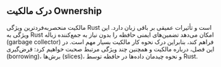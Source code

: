 ## درک مالکیت **Ownership**  

مالکیت منحصربه‌فردترین ویژگی Rust است و تأثیرات عمیقی بر باقی زبان دارد. این ویژگی به Rust امکان می‌دهد تضمین‌های ایمنی حافظه را بدون نیاز به جمع‌کننده زباله (garbage collector) فراهم کند، بنابراین درک نحوه کار مالکیت بسیار مهم است. در این فصل، درباره مالکیت و همچنین چند ویژگی مرتبط صحبت خواهیم کرد: قرض‌گیری (borrowing)، برش‌ها (slices)، و نحوه چیدمان داده‌ها در حافظه توسط Rust.
